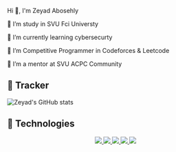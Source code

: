 Hi 👋, I'm Zeyad Abosehly

🔭 I’m study in SVU Fci Universty

🌱 I’m currently learning cybersecurty 

🤝 I’m Competitive Programmer in Codeforces & Leetcode

👯 I’m a mentor at SVU ACPC Community

## 🚀 Tracker
![Zeyad's GitHub stats](https://github-readme-stats.vercel.app/api?username=Zeyad-Z0ZZ&show_icons=true&theme=transparent)

## 🚀 Technologies

<p align="center">
  <a href="https://cplusplus.com/">
    <img src="https://skillicons.dev/icons?i=cpp" />
  </a>
  <a href="">
    <img src="https://skillicons.dev/icons?i=css" />
  </a>
  <a href="">
    <img src="https://skillicons.dev/icons?i=html" />
  </a>
  <a href="">
    <img src="https://skillicons.dev/icons?i=js" />
  </a>
  <a href="">
    <img src="https://skillicons.dev/icons?i=c" />
  </a>

</p>
